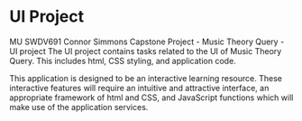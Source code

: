 # UI Project
MU SWDV691 Connor Simmons Capstone Project - Music Theory Query - UI project
The UI project contains tasks related to the UI of Music Theory Query. This includes html, CSS styling, and application code.

This application is designed to be an interactive learning resource. These interactive features will require an intuitive and attractive interface, an appropriate framework of html and CSS, and JavaScript functions which will make use of the application services.
